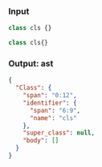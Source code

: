 ### Input
```js
class cls {}
```

```js min
class cls{}
```

### Output: ast
```json
{
  "Class": {
    "span": "0:12",
    "identifier": {
      "span": "6:9",
      "name": "cls"
    },
    "super_class": null,
    "body": []
  }
}
```
